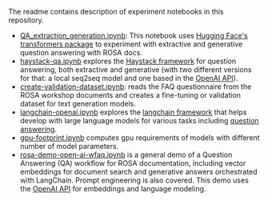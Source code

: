 The readme contains description of experiment notebooks in this repository.

* [QA_extraction_generation.ipynb](./QA_extraction_generation.ipynb): This notebook uses [Hugging Face's transformers package](https://huggingface.co/docs/transformers) to experiment with extractive and generative question answering with ROSA docs. 
* [haystack-qa.ipynb](./haystack-qa.ipynb) explores the [Haystack framework](https://haystack.deepset.ai/) for question answering, both extractive and generative (with two different versions for that: a local seq2seq model and one based in the [OpenAI API](https://platform.openai.com/docs/introduction)).
* [create-validation-dataset.ipynb](create-validation-dataset.ipynb): reads the FAQ questionnaire from the ROSA workshop documents and creates a fine-tuning or validation dataset for text generation models.
* [langchain-openai.ipynb](langchain-openai.ipynb) explores the [langchain framework](https://langchain.readthedocs.io/en/latest/index.html) that helps develop with large language models for various tasks including [question answering](https://langchain.readthedocs.io/en/latest/modules/indexes/chain_examples/question_answering.html).
* [gpu-footprint.ipynb](gpu-footprint.ipynb) computes gpu requirements of models with different number of model parameters.
* [rosa-demo-open-ai-wfaq.ipynb](rosa-demo-open-ai-wfaq.ipynb) is a general demo of a Question Answering (QA) workflow for ROSA documentation, including vector embeddings for document search and generative answers orchestrated with LangChain. Prompt engineering is also covered. This demo uses the [OpenAI API](https://platform.openai.com/docs/introduction) for embeddings and language modeling.
